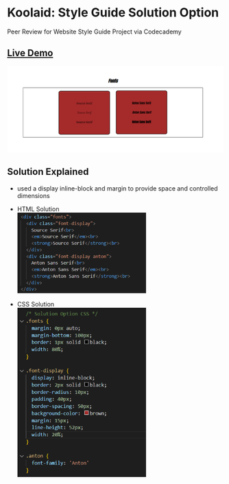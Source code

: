 # Koolaid: Style Guide Solution Option
Peer Review for Website Style Guide Project via Codecademy

## <a href="https://daryldelrosario.github.io/koolaid-style-guide/">Live Demo</a>

<kbd><img src="./img/solution-screenshot.png" alt="screenshot of solution option"></kbd>

## Solution Explained
* used a display inline-block and margin to provide space and controlled dimensions   

* HTML Solution   
<kbd><img src="./img/html-solution.png" alt="screenshot of html solution" style="width: 300px"></kbd>   

* CSS Solution   
<kbd><img src="./img/css-solution.png" alt="screenshot of css solution" style="width: 300px"></kbd>